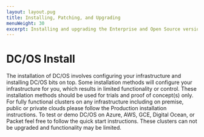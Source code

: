 ```yaml
---
layout: layout.pug
title: Installing, Patching, and Upgrading
menuWeight: 30
excerpt: Installing and upgrading the Enterprise and Open Source versions of DC/OS
---
```


# DC/OS Install

The installation of DC/OS involves configuring your infrastructure and installing DC/OS bits on top. Some installation methods will configure your infrastructure for you, which results in limited functionality or control. These installation methods should be used for trials and proof of concept(s) only. 
For fully functional clusters on any infrastructure including on premise, public or private clouds please follow the Production installation instructions.
To test or demo DC/OS on Azure, AWS, GCE, Digital Ocean, or Packet feel free to follow the quick start instructions. These clusters can not be upgraded and functionality may be limited. 
